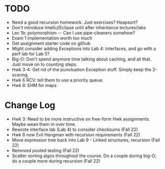 # TODO
- Need a good recursion homework. Just exercises? Heapsort?
- Don't introduce IntelliJ/Eclipse until after inheritance lectures/labs
- Lec 1b: polymorphism -- Can I use pipe-cleaners somehow?
- Exam 1 implementation worth too much
- Get assignment starter code on github
- Might consider adding Exceptions into Lab 4: Interfaces, and go with a perf lab for Lab 5?
- Big-O: Don't spend anymore time talking about caching, and all that. Just move on to counting steps.
- Hwk 3-4: Get rid of the punctuation Exception stuff. Simply keep the 2-scoring.
- Hwk 6 RCV: tell them to use a priority queue.
- Hwk 8: EHM for maps

# Change Log
- Hwk 3: Need to be more instructive on free-form Hwk assignments. Maybe wean them in over time.
- Rewrote interface lab (Lab 4) to consider checksums (Fall 22)
- Hwk 6 now Evil Hangman with recursion requirements (Fall 22)
- Move expression tree back into Lab 9 - Linked structures, recursion (Fall 22)
- Removed pooled testing (Fall 22)
- Scatter sorting algos throughout the course. Do a couple during big-O; do a couple more during recursion (Fall 22)
